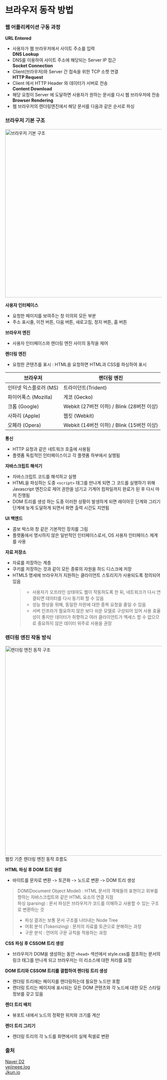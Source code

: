 # 브라우저 동작 방법  
  
### 웹 어플리케이션 구동 과정  
  
**URL Entered**  
- 사용자가 웹 브라우저에서 사이트 주소를 입력  
**DNS Lookup**  
- DNS를 이용하여 사이트 주소에 해당되는 Server IP 접근  
**Socket Connection**  
- Client(브라우저)와 Server 간 접속을 위한 TCP 소켓 연결  
**HTTP Request**  
- Client 에서 HTTP Header 와 데이터가 서버로 전송  
**Content Download**  
- 해당 요청이 Server 에 도달하면 사용자가 원하는 문서를 다시 웹 브라우저에 전송  
**Browser Rendering**  
- 웹 브라우저의 렌더링엔진에서 해당 문서를 다음과 같은 순서로 파싱  
  
### 브라우저 기본 구조
  
<img width="539" alt="브라우저 기본 구조" src="https://user-images.githubusercontent.com/45965405/135200597-08026444-4905-4bb1-afb5-77a8fd37f8e8.png">  
  
**사용자 인터페이스**  
- 요청한 페이지를 보여주는 창 이의외 모든 부분  
- 주소 표시줄, 이전 버튼, 다음 버튼, 새로고침, 정지 버튼, 홈 버튼  
  
**브라우저 엔진**  
- 사용자 인터페이스와 렌더링 엔진 사이의 동작을 제어  
  
**렌더링 엔진**  
- 요청한 콘텐츠를 표시 : HTML을 요청하면 HTML과 CSS를 파싱하여 표시  
  
|브라우저|랜더링 엔진|
|---|---|
|인터넷 익스플로러 (MS)|트라이던트(Trident)|
|파이어폭스 (Mozilla)|게코 (Gecko)|
|크롬 (Google)|Webkit (27버전 이하) / Blink (28버전 이상)|
|사파리 (Apple)|웹킷 (Webkit)|
|오페라 (Opera)|Webkit (14버전 이하) / Blink (15버전 이상)|  
  
**통신**  
- HTTP 요청과 같은 네트워크 호출에 사용됨  
- 플랫폼 독립적인 인터페이스이고 각 플랫폼 하부에서 실행됨  
  
**자바스크립트 해석기**  
- 자바스크립트 코드를 해석하고 실행  
- HTML을 파싱하는 도중 `<script>` 태그를 만나게 되면 그 코드를 실행하기 위해 Javascript 엔진으로 제어 권한을 넘기고 기계어 컴파일까지 완료가 된 후 다시 마저 진행됨  
- DOM 트리를 생성 하는 도중 이러한 상황이 발생하게 되면 레이아웃 단계와 그리기 단계에 늦게 도달하게 되면서 화면 출력 시간도 지연됨  
  
**UI 백엔드**  
- 콤보 박스와 창 같은 기본적인 장치를 그림  
- 플랫폼에서 명시하지 않은 일반적인 인터페이스로서, OS 사용자 인터페이스 체계를 사용  
  
**자료 저장소**  
- 자료를 저장하는 계층  
- 쿠키를 저장하는 것과 같이 모든 종류의 자원을 하드 디스크에 저장  
- HTML5 명세에 브라우저가 지원하는 클라이언트 스토리지가 사용되도록 정의되어 있음  
    > - 사용자가 오프라인 상태여도 웹이 작동하도록 한 뒤, 네트워크가 다시 연결되면 데이터를 다시 동기화 할 수 있음  
    > - 성능 향상을 위해, 동일한 자원에 대한 중복 요청을 줄일 수 있음  
    > - 서버 인프라가 필요하지 않은 보다 쉬운 모델로 구성되어 있어 사용 효율성이 좋지만 데이터가 취향하고 여러 클라이언트가 엑세스 할 수 없으므로 중요하지 않은 데이터 위주로 사용을 권장  

### 렌더링 엔진 작동 방식  
  
<img width="672" alt="렌더링 엔진 동작 구조" src="https://user-images.githubusercontent.com/45965405/135200580-af29e308-06c7-481f-a408-70da82164f32.png">  
웹킷 기준 렌더링 엔진 동작 흐름도  
<br>
  
**HTML 파싱 후 DOM 트리 생성**  
- 바이트를 문자로 변환 -> 토큰화 -> 노드로 변환 -> DOM 트리 생성  
> DOM(Document Object Model) : HTML 문서의 객체들의 표현이고 외부를 향하는 자바스크립트와 같은 HTML 요소의 연결 지점  
> 파싱 (parsing) : 문서 파싱은 브라우저가 코드를 이해하고 사용할 수 있는 구조로 변환하는 것  
>    - 파싱 결과는 보통 문서 구조를 나타내는 Node Tree  
>    - 어휘 분석 (Tokenizing) : 문저의 자료를 토큰으로 분해하는 과정  
>    - 구문 분석 : 언어의 구문 규칙을 적용하는 과정  
  
**CSS 파싱 후 CSSOM 트리 생성**  
- 브라우저가 DOM을 생성하는 동안 `<head>` 섹션에서 style.css를 참조하는 문서의 링크 태그를 만나게 되고 브라우저는 이 리소스에 대한 처리를 요청  
  
**DOM 트리와 CSSOM 트리를 결합하여 렌더링 트리 생성**  
- 렌더링 트리에는 페이지를 렌더링하는데 필요한 노드만 포함  
- 렌더링 트리는 페이지에 표시되는 모든 DOM 콘텐츠와 각 노드에 대한 모든 스타일 정보를 갖고 있음  
  
**렌더 트리 배치**  
- 뷰포트 내에서 노드의 정확한 위치와 크기를 계산  
  
**렌더 트리 그리기**   
- 렌더링 트리의 각 노드를 화면에서의 실제 픽셀로 변환  
  
  
### 출처
[Naver D2](https://d2.naver.com/helloworld/59361)  
[yejineee.log](https://velog.io/@yejineee/%EB%B8%8C%EB%9D%BC%EC%9A%B0%EC%A0%80-%EB%8F%99%EC%9E%91-%EA%B3%BC%EC%A0%95)  
[Jkun.io](https://yilpe93.github.io/Web/browser/)  
  
  
